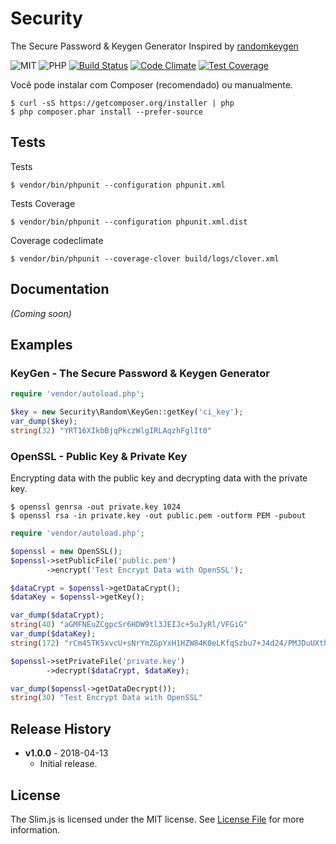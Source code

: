 # Security
The Secure Password &amp; Keygen Generator
Inspired by [randomkeygen](https://randomkeygen.com/#)

![MIT](https://img.shields.io/badge/license-MIT-lightgrey.svg?style=flat-square)
![PHP](https://img.shields.io/badge/language-PHP%20%3E%3D%205.4-green.svg)
[![Build Status](https://travis-ci.org/rbarros/RandomKeyGen.svg?branch=master)](https://travis-ci.org/rbarros/RandomKeyGen)
[![Code Climate](https://codeclimate.com/github/rbarros/RandomKeyGen/badges/gpa.svg)](https://codeclimate.com/github/rbarros/RandomKeyGen)
[![Test Coverage](https://codeclimate.com/github/rbarros/RandomKeyGen/badges/coverage.svg)](https://codeclimate.com/github/rbarros/RandomKeyGen/coverage)

Você pode instalar com Composer (recomendado) ou manualmente.

```
$ curl -sS https://getcomposer.org/installer | php
$ php composer.phar install --prefer-source
```

## Tests

Tests
```
$ vendor/bin/phpunit --configuration phpunit.xml
```

Tests Coverage
```
$ vendor/bin/phpunit --configuration phpunit.xml.dist
```

Coverage codeclimate
```
$ vendor/bin/phpunit --coverage-clover build/logs/clover.xml
```
## Documentation
_(Coming soon)_

## Examples


### KeyGen - The Secure Password & Keygen Generator

```php
require 'vendor/autoload.php';

$key = new Security\Random\KeyGen::getKey('ci_key');
var_dump($key);
string(32) "YRT16XIkbBjqPkczWlgIRLAqzhFglIt0"
```

### OpenSSL - Public Key & Private Key

Encrypting data with the public key and decrypting data with the private key.

```
$ openssl genrsa -out private.key 1024
$ openssl rsa -in private.key -out public.pem -outform PEM -pubout
```

```php
require 'vendor/autoload.php';

$openssl = new OpenSSL();
$openssl->setPublicFile('public.pem')
        ->encrypt('Test Encrypt Data with OpenSSL');

$dataCrypt = $openssl->getDataCrypt();
$dataKey = $openssl->getKey();

var_dump($dataCrypt);
string(40) "aGMFNEuZCgpcSr6HDW9tl3JEIJc+5uJyRl/VFGiG"
var_dump($dataKey);
string(172) "rCm45TK5xvcU+sNrYmZGpYxH1HZW84K0eLKfqSzbu7+J4d24/PMJDuUXth4ulRbxfdwEt8sphAn7kG9cQZ/9UHjnDfN5Ck1foZ3q08OvsyFsuDlefrSSWpRSRKFirg8X7ZnP+M0Amh2/ngBcCapUM9dh+ILobUV2aC6wgCGsTv8="

$openssl->setPrivateFile('private.key')
        ->decrypt($dataCrypt, $dataKey);

var_dump($openssl->getDataDecrypt());
string(30) "Test Encrypt Data with OpenSSL"
```

## Release History

* **v1.0.0** - 2018-04-13
   - Initial release.

## License

The Slim.js is licensed under the MIT license. See [License File](LICENSE) for more information.
